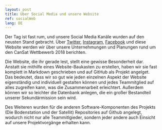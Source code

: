 ```yaml
---
layout: post
title: Über Social Media und unsere Website
ref: socialWeb
lang: DE
---
```


Der Tag ist fast rum, und unsere Social Media Kanäle wurden auf den neusten Stand
gebracht. Über [Twitter](https://twitter.com/Apoapsis_HGV), [Instagram](https://www.instagram.com/apoapsis_hgv/),
[Facebook](https://www.facebook.com/ApoapsisHGV/) und diese Website werden wir über unsere Unternehmungen
und Planungen rund um den CanSat Wettbewerb 2018 berichten.

Die Website, die ihr gerade lest, stellt eine gewisse Besonderheit dar. Anstatt sie mithilfe eines Website-Baukasten zu erstellen,
haben wir sie fast komplett in Markdown geschrieben und auf GitHub als Projekt angelget.
Das bedeutet, dass wir so gut wie jeden einzelnen Aspekt der Website eigenständig und individuell gestalten können
und jedes Teammitglied auf alles zugreifen kann, was die Zusammenarbeit erleichtert.
Außerdem können wir so leichter die Datenbank anlegen, die ein großer Bestandteil unserer Sekundärmission sein wird.

Des Weiteren wurden für die anderen Software-Komponenten des Projekts (Die Bodenstation und der Satellit)
Repositories auf Github angelegt, wodurch nicht nur alle Teammitlgieder, sondern jeder andere auch Einsicht auf
unsere Projektvorgänge erhalten kann.
